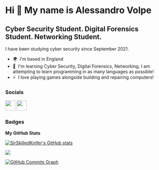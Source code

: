Hi 👋 My name is Alessandro Volpe
=================================

Cyber Security Student. Digital Forensics Student. Networking Student.
----------------------------------------------------------------------

I have been studying cyber security since September 2021.

* 🌍  I'm based in England
* 🧠  I'm learning Cyber Security, Digital Forensics, Networking. I am attempting to learn programming in as many languages as possible!
* ⚡  I love playing games alongside building and repairing computers!


### Socials

<p align="left"> <a href="https://discord.com/users/SirSkilledKnifer" target="_blank" rel="noreferrer"><img src="https://raw.githubusercontent.com/danielcranney/readme-generator/main/public/icons/socials/discord.svg" width="32" height="32" /></a> <a href="https://www.github.com/SirSkilledKnifer" target="_blank" rel="noreferrer"><img src="https://raw.githubusercontent.com/danielcranney/readme-generator/main/public/icons/socials/github.svg" width="32" height="32" /></a></p>

### Badges

<b>My GitHub Stats</b>

<a href="http://www.github.com/SirSkilledKnifer"><img src="https://github-readme-stats.vercel.app/api?username=SirSkilledKnifer&show_icons=true&hide=&count_private=true&title_color=0891b2&text_color=ffffff&icon_color=0891b2&bg_color=1c1917&hide_border=true&show_icons=true" alt="SirSkilledKnifer's GitHub stats" /></a>

<a href="http://www.github.com/SirSkilledKnifer"><img src="https://github-readme-streak-stats.herokuapp.com/?user=SirSkilledKnifer&stroke=ffffff&background=1c1917&ring=0891b2&fire=0891b2&currStreakNum=ffffff&currStreakLabel=0891b2&sideNums=ffffff&sideLabels=ffffff&dates=ffffff&hide_border=true" /></a>

<a href="http://www.github.com/SirSkilledKnifer"><img src="https://github-readme-activity-graph.cyclic.app/graph?username=SirSkilledKnifer&bg_color=1c1917&color=ffffff&line=0891b2&point=ffffff&area_color=1c1917&area=true&hide_border=true&custom_title=GitHub%20Commits%20Graph" alt="GitHub Commits Graph" /></a>
